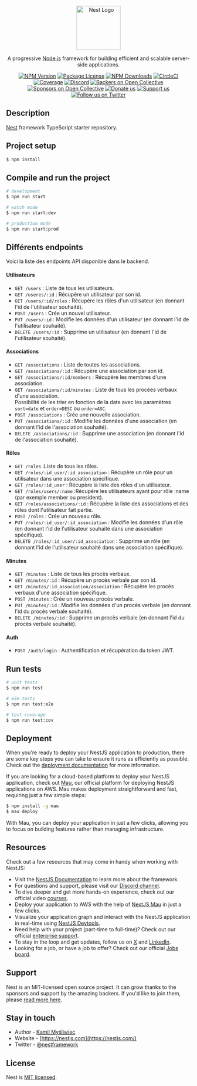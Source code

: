 <p align="center">
  <a href="http://nestjs.com/" target="blank"><img src="https://nestjs.com/img/logo-small.svg" width="120" alt="Nest Logo" /></a>
</p>

[circleci-image]: https://img.shields.io/circleci/build/github/nestjs/nest/master?token=abc123def456
[circleci-url]: https://circleci.com/gh/nestjs/nest

  <p align="center">A progressive <a href="http://nodejs.org" target="_blank">Node.js</a> framework for building efficient and scalable server-side applications.</p>
    <p align="center">
<a href="https://www.npmjs.com/~nestjscore" target="_blank"><img src="https://img.shields.io/npm/v/@nestjs/core.svg" alt="NPM Version" /></a>
<a href="https://www.npmjs.com/~nestjscore" target="_blank"><img src="https://img.shields.io/npm/l/@nestjs/core.svg" alt="Package License" /></a>
<a href="https://www.npmjs.com/~nestjscore" target="_blank"><img src="https://img.shields.io/npm/dm/@nestjs/common.svg" alt="NPM Downloads" /></a>
<a href="https://circleci.com/gh/nestjs/nest" target="_blank"><img src="https://img.shields.io/circleci/build/github/nestjs/nest/master" alt="CircleCI" /></a>
<a href="https://coveralls.io/github/nestjs/nest?branch=master" target="_blank"><img src="https://coveralls.io/repos/github/nestjs/nest/badge.svg?branch=master#9" alt="Coverage" /></a>
<a href="https://discord.gg/G7Qnnhy" target="_blank"><img src="https://img.shields.io/badge/discord-online-brightgreen.svg" alt="Discord"/></a>
<a href="https://opencollective.com/nest#backer" target="_blank"><img src="https://opencollective.com/nest/backers/badge.svg" alt="Backers on Open Collective" /></a>
<a href="https://opencollective.com/nest#sponsor" target="_blank"><img src="https://opencollective.com/nest/sponsors/badge.svg" alt="Sponsors on Open Collective" /></a>
  <a href="https://paypal.me/kamilmysliwiec" target="_blank"><img src="https://img.shields.io/badge/Donate-PayPal-ff3f59.svg" alt="Donate us"/></a>
    <a href="https://opencollective.com/nest#sponsor"  target="_blank"><img src="https://img.shields.io/badge/Support%20us-Open%20Collective-41B883.svg" alt="Support us"></a>
  <a href="https://twitter.com/nestframework" target="_blank"><img src="https://img.shields.io/twitter/follow/nestframework.svg?style=social&label=Follow" alt="Follow us on Twitter"></a>
</p>
  <!--[![Backers on Open Collective](https://opencollective.com/nest/backers/badge.svg)](https://opencollective.com/nest#backer)
  [![Sponsors on Open Collective](https://opencollective.com/nest/sponsors/badge.svg)](https://opencollective.com/nest#sponsor)-->

## Description

[Nest](https://github.com/nestjs/nest) framework TypeScript starter repository.

## Project setup

```bash
$ npm install
```

## Compile and run the project

```bash
# development
$ npm run start

# watch mode
$ npm run start:dev

# production mode
$ npm run start:prod
```

## Différents endpoints

Voici la liste des endpoints API disponible dans le backend.

#### Utilisateurs
- ```GET /users``` : Liste de tous les utilisateurs.
- ```GET /useres/:id``` : Récupère un utilisateur par son id.
- ```GET /users/:id/roles``` : Récupère les rôles d'un utilisateur (en donnant l'id de l'utilisateur souhaité).
- ```POST /users``` : Crée un nouvel utilisateur.
- ```PUT /users/:id``` : Modifie les données d'un utilisateur (en donnant l'id de l'utilisateur souhaité).
- ```DELETE /users/:id``` : Supprime un utilisateur (en donnant l'id de l'utilisateur souhaité).

#### Associations
- ```GET /associations``` : Liste de toutes les associations.
- ```GET /associations/:id``` : Récupère une association par son id.
- ```GET /associations/:id/members``` : Récupère les membres d'une association.
- ```GET /associations/:id/minutes``` : Liste de tous les procèes verbaux d'une association. \
Possibilité de les trier en fonction de la date avec les paramètres ```sort=date``` et ```order=DESC``` ou ```order=ASC```.
- ```POST /associations``` : Crée une nouvelle association.
- ```PUT /associations/:id``` : Modifie les données d'une association (en donnant l'id de l'association souhaité).
- ```DELETE /associations/:id``` : Supprime une association (en donnant l'id de l'association souhaité).

#### Rôles
- ```GET /roles``` :Liste de tous les rôles.
- ```GET /roles/:id_user/:id_association``` : Récupère un rôle pour un utilisateur dans une association spécifique.
- ```GET /roles/:id_user``` : Récupère la liste des rôles d'un utilisateur.
- ```GET /roles/users/:name``` :Récupère les utilisateurs ayant pour rôle :name (par exemple member ou president).
- ```GET /roles/associations/:id``` : Récupère la liste des associations et des rôles dont l'utilisateur fait partie.
- ```POST /roles``` : Crée un nouveau rôle.
- ```PUT /roles/:id_user/:id_association``` : Modifie les données d'un rôle (en donnant l'id de l'utilisateur souhaité dans une association spécifique).
- ```DELETE /roles/:id_user/:id_association``` : Supprime un rôle (en donnant l'id de l'utilisateur souhaité dans une association spécifique).

#### Minutes
- ```GET /minutes``` : Liste de tous les procès verbaux.
- ```GET /minutes/:id``` : Récupère un procès verbale par son id.
- ```GET /minutes/:id_association/association``` : Récupère les procès verbaux d'une association spécifique.
- ```POST /minutes``` : Crée un nouveau procès verbale.
- ```PUT /minutes/:id``` : Modifie les données d'un procès verbale (en donnant l'id du procès verbale souhaité).
- ```DELETE /minutes/:id``` : Supprime un procès verbale (en donnant l'id du procès verbale souhaité).

#### Auth
- ```POST /auth/login``` : Authentification et récupération du token JWT.


## Run tests

```bash
# unit tests
$ npm run test

# e2e tests
$ npm run test:e2e

# test coverage
$ npm run test:cov
```

## Deployment

When you're ready to deploy your NestJS application to production, there are some key steps you can take to ensure it runs as efficiently as possible. Check out the [deployment documentation](https://docs.nestjs.com/deployment) for more information.

If you are looking for a cloud-based platform to deploy your NestJS application, check out [Mau](https://mau.nestjs.com), our official platform for deploying NestJS applications on AWS. Mau makes deployment straightforward and fast, requiring just a few simple steps:

```bash
$ npm install -g mau
$ mau deploy
```

With Mau, you can deploy your application in just a few clicks, allowing you to focus on building features rather than managing infrastructure.

## Resources

Check out a few resources that may come in handy when working with NestJS:

- Visit the [NestJS Documentation](https://docs.nestjs.com) to learn more about the framework.
- For questions and support, please visit our [Discord channel](https://discord.gg/G7Qnnhy).
- To dive deeper and get more hands-on experience, check out our official video [courses](https://courses.nestjs.com/).
- Deploy your application to AWS with the help of [NestJS Mau](https://mau.nestjs.com) in just a few clicks.
- Visualize your application graph and interact with the NestJS application in real-time using [NestJS Devtools](https://devtools.nestjs.com).
- Need help with your project (part-time to full-time)? Check out our official [enterprise support](https://enterprise.nestjs.com).
- To stay in the loop and get updates, follow us on [X](https://x.com/nestframework) and [LinkedIn](https://linkedin.com/company/nestjs).
- Looking for a job, or have a job to offer? Check out our official [Jobs board](https://jobs.nestjs.com).

## Support

Nest is an MIT-licensed open source project. It can grow thanks to the sponsors and support by the amazing backers. If you'd like to join them, please [read more here](https://docs.nestjs.com/support).

## Stay in touch

- Author - [Kamil Myśliwiec](https://twitter.com/kammysliwiec)
- Website - [https://nestjs.com](https://nestjs.com/)
- Twitter - [@nestframework](https://twitter.com/nestframework)

## License

Nest is [MIT licensed](https://github.com/nestjs/nest/blob/master/LICENSE).
